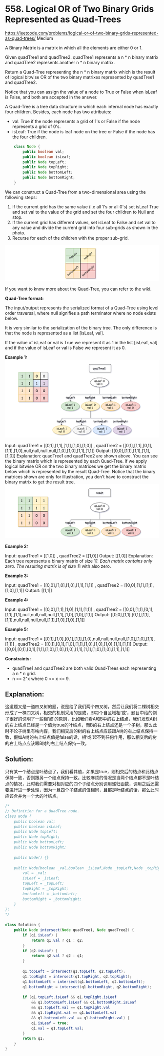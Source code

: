 # 558. Logical OR of Two Binary Grids Represented as Quad-Trees
<https://leetcode.com/problems/logical-or-of-two-binary-grids-represented-as-quad-trees/>
Medium

A Binary Matrix is a matrix in which all the elements are either 0 or 1.

Given quadTree1 and quadTree2. quadTree1 represents a n * n binary matrix and quadTree2 represents another n * n binary matrix. 

Return a Quad-Tree representing the n * n binary matrix which is the result of logical bitwise OR of the two binary matrixes represented by quadTree1 and quadTree2.

Notice that you can assign the value of a node to True or False when isLeaf is False, and both are accepted in the answer.

A Quad-Tree is a tree data structure in which each internal node has exactly four children. Besides, each node has two attributes:

* val: True if the node represents a grid of 1's or False if the node represents a grid of 0's. 
* isLeaf: True if the node is leaf node on the tree or False if the node has the four children.

```java
    class Node {
        public boolean val;
        public boolean isLeaf;
        public Node topLeft;
        public Node topRight;
        public Node bottomLeft;
        public Node bottomRight;
    }
```

We can construct a Quad-Tree from a two-dimensional area using the following steps:

1. If the current grid has the same value (i.e all 1's or all 0's) set isLeaf True and set val to the value of the grid and set the four children to Null and stop.
2. If the current grid has different values, set isLeaf to False and set val to any value and divide the current grid into four sub-grids as shown in the photo.
3. Recurse for each of the children with the proper sub-grid.

![alt text](../resources/558_new_top.png)

If you want to know more about the Quad-Tree, you can refer to the wiki.

**Quad-Tree format:**

The input/output represents the serialized format of a Quad-Tree using level order traversal, where null signifies a path terminator where no node exists below.

It is very similar to the serialization of the binary tree. The only difference is that the node is represented as a list [isLeaf, val].

If the value of isLeaf or val is True we represent it as 1 in the list [isLeaf, val] and if the value of isLeaf or val is False we represent it as 0.


**Example 1:**
![alt text](../resources/558_qt2.png)

Input: quadTree1 = [[0,1],[1,1],[1,1],[1,0],[1,0]]
, quadTree2 = [[0,1],[1,1],[0,1],[1,1],[1,0],null,null,null,null,[1,0],[1,0],[1,1],[1,1]]
Output: [[0,0],[1,1],[1,1],[1,1],[1,0]]
Explanation: quadTree1 and quadTree2 are shown above. You can see the binary matrix which is represented by each Quad-Tree.
If we apply logical bitwise OR on the two binary matrices we get the binary matrix below which is represented by the result Quad-Tree.
Notice that the binary matrices shown are only for illustration, you don't have to construct the binary matrix to get the result tree.
![alt text](../resources/558_qtr.png)

**Example 2:**

Input: quadTree1 = [[1,0]]
, quadTree2 = [[1,0]]
Output: [[1,0]]
Explanation: Each tree represents a binary matrix of size 1*1. Each matrix contains only zero.
The resulting matrix is of size 1*1 with also zero.

**Example 3:**

Input: quadTree1 = [[0,0],[1,0],[1,0],[1,1],[1,1]]
, quadTree2 = [[0,0],[1,1],[1,1],[1,0],[1,1]]
Output: [[1,1]]

**Example 4:**

Input: quadTree1 = [[0,0],[1,1],[1,0],[1,1],[1,1]]
, quadTree2 = [[0,0],[1,1],[0,1],[1,1],[1,1],null,null,null,null,[1,1],[1,0],[1,0],[1,1]]
Output: [[0,0],[1,1],[0,1],[1,1],[1,1],null,null,null,null,[1,1],[1,0],[1,0],[1,1]]

**Example 5:**

Input: quadTree1 = [[0,1],[1,0],[0,1],[1,1],[1,0],null,null,null,null,[1,0],[1,0],[1,1],[1,1]]
, quadTree2 = [[0,1],[0,1],[1,0],[1,1],[1,0],[1,0],[1,0],[1,1],[1,1]]
Output: [[0,0],[0,1],[0,1],[1,1],[1,0],[1,0],[1,0],[1,1],[1,1],[1,0],[1,0],[1,1],[1,1]]
 
**Constraints:**

   * quadTree1 and quadTree2 are both valid Quad-Trees each representing a n * n grid.
   * n == 2^x where 0 <= x <= 9.


## Explanation: 
这道题又是一道四叉树的题，说是给了我们两个四叉树，然后让我们将二棵树相交形成了一棵四叉树，相交的机制采用的是或，即每个自区域相‘或’，题目中给的例子很好的说明了一些相‘或’的原则，比如我们看A和B中的右上结点，我们发现A树的右上结点已经是一个值为true的叶结点，而B的右上结点还是一个子树，那么此时不论子树里有啥内容，我们相交后的树的右上结点应该跟A树的右上结点保持一致，假如A树的右上结点值是false的话，相‘或’起不到任何作用，那么相交后的树的右上结点应该跟B树的右上结点保持一致。

## Solution: 
只有某一个结点是叶结点了，我们看其值，如果是true，则相交后的结点和此结点保持一致，否则跟另一个结点保持一致。比较麻烦的情况是当两个结点都不是叶结点的情况，此时我们需要对相对应的四个子结点分别调用递归函数，调用之后还需要进行进一步处理，因为一旦四个子结点的值相同，且都是叶结点的话，那么此时应该合并为一个大的叶结点。

```java
/*
// Definition for a QuadTree node.
class Node {
    public boolean val;
    public boolean isLeaf;
    public Node topLeft;
    public Node topRight;
    public Node bottomLeft;
    public Node bottomRight;

    public Node() {}

    public Node(boolean _val,boolean _isLeaf,Node _topLeft,Node _topRight,Node _bottomLeft,Node _bottomRight) {
        val = _val;
        isLeaf = _isLeaf;
        topLeft = _topLeft;
        topRight = _topRight;
        bottomLeft = _bottomLeft;
        bottomRight = _bottomRight;
    }
};
*/

class Solution {
    public Node intersect(Node quadTree1, Node quadTree2) {
        if (q1.isLeaf) {
            return q1.val ? q1 : q2;
        }
        if (q2.isLeaf) {
            return q2.val ? q2 : q1;
        }
        
        q1.topLeft = intersect(q1.topLeft, q2.topLeft);
        q1.topRight = intersect(q1.topRight, q2.topRight);
        q1.bottomLeft = intersect(q1.bottomLeft, q2.bottomLeft);
        q1.bottomRight = intersect(q1.bottomRight, q2.bottomRight);
        
        if (q1.topLeft.isLeaf && q1.topRight.isLeaf 
            && q1.bottomLeft.isLeaf && q1.bottomRight.isLeaf
            && q1.topLeft.val == q1.topRight.val 
            && q1.topRight.val == q1.bottomLeft.val 
            && q1.bottomLeft.val == q1.bottomRight.val) {
            q1.isLeaf = true;
            q1.val = q1.topLeft.val;
        }
        return q1;
    }
}
```
